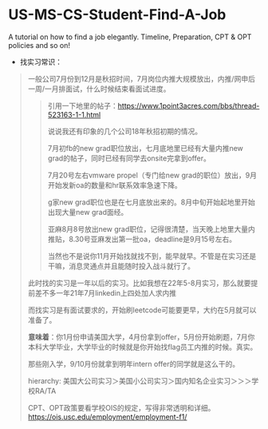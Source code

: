 # US-MS-CS-Student-Find-A-Job
A tutorial on how to find a job elegantly. Timeline, Preparation, CPT &amp; OPT policies and so on!

* 找实习常识：

> 一般公司7月份到12月是秋招时间，7月岗位内推大规模放出，内推/网申后一周/一月排面试，什么时候结束看面试进度。
>
>>引用一下地里的帖子：https://www.1point3acres.com/bbs/thread-523163-1-1.html
>>
>>说说我还有印象的几个公司18年秋招初期的情况。
>>
>>7月初fb的new grad职位放出，七月底地里已经有大量内推new grad的帖子，同时已经有同学去onsite完拿到offer。
>>
>>7月20号左右vmware propel（专门给new grad的职位）放出，9月开始发新oa的数量和hr联系效率急速下降。
>>
>>g家new grad职位也是在七月底放出来的。8月中旬开始起地里开始出现大量new grad面经。
>>
>>亚麻8月8号放出new grad职位，记得很清楚，当天晚上地里大量内推贴，8.30号亚麻发出第一批oa，deadline是9月15号左右。
>>
>>当然也不是说你11月开始找就找不到，能早就早。不管是在实习还是干嘛，消息灵通点并且能随时投入战斗就行了。
>
> 此时找的实习是一年以后的实习。比如我想在22年5-8月实习，那么就要提前差不多一年21年7月linkedin上四处加人求内推
>
> 而找实习是有面试要求的，开始刷leetcode可能要更早，大约在5月就可以准备了。
>
> **意味着**：你1月份申请美国大学，4月份拿到offer，5月份开始刷题，7月你本科大学毕业，大学毕业的时候就是你开始找flag员工内推的时候。真实。
>
>那些刚入学，9/10月份就拿到明年intern offer的同学就是这么干的。
>
> hierarchy: 美国大公司实习＞美国小公司实习＞国内知名企业实习＞＞＞学校RA/TA
>
>CPT、OPT政策要看学校OIS的规定，写得非常透明和详细。
>https://ois.usc.edu/employment/employment-f1/